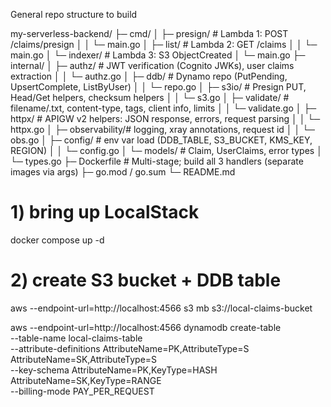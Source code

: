 General repo structure to build

my-serverless-backend/
├─ cmd/
│  ├─ presign/      # Lambda 1: POST /claims/presign
│  │  └─ main.go
│  ├─ list/         # Lambda 2: GET /claims
│  │  └─ main.go
│  └─ indexer/      # Lambda 3: S3 ObjectCreated
│     └─ main.go
├─ internal/
│  ├─ authz/        # JWT verification (Cognito JWKs), user claims extraction
│  │  └─ authz.go
│  ├─ ddb/          # Dynamo repo (PutPending, UpsertComplete, ListByUser)
│  │  └─ repo.go
│  ├─ s3io/         # Presign PUT, Head/Get helpers, checksum helpers
│  │  └─ s3.go
│  ├─ validate/     # filename/.txt, content-type, tags, client info, limits
│  │  └─ validate.go
│  ├─ httpx/        # APIGW v2 helpers: JSON response, errors, request parsing
│  │  └─ httpx.go
│  ├─ observability/# logging, xray annotations, request id
│  │  └─ obs.go
│  ├─ config/       # env var load (DDB_TABLE, S3_BUCKET, KMS_KEY, REGION)
│  │  └─ config.go
│  └─ models/       # Claim, UserClaims, error types
│     └─ types.go
├─ Dockerfile       # Multi-stage; build all 3 handlers (separate images via args)
├─ go.mod / go.sum
└─ README.md

# 1) bring up LocalStack
docker compose up -d

# 2) create S3 bucket + DDB table
aws --endpoint-url=http://localhost:4566 s3 mb s3://local-claims-bucket

aws --endpoint-url=http://localhost:4566 dynamodb create-table \
  --table-name local-claims-table \
  --attribute-definitions AttributeName=PK,AttributeType=S AttributeName=SK,AttributeType=S \
  --key-schema AttributeName=PK,KeyType=HASH AttributeName=SK,KeyType=RANGE \
  --billing-mode PAY_PER_REQUEST
 